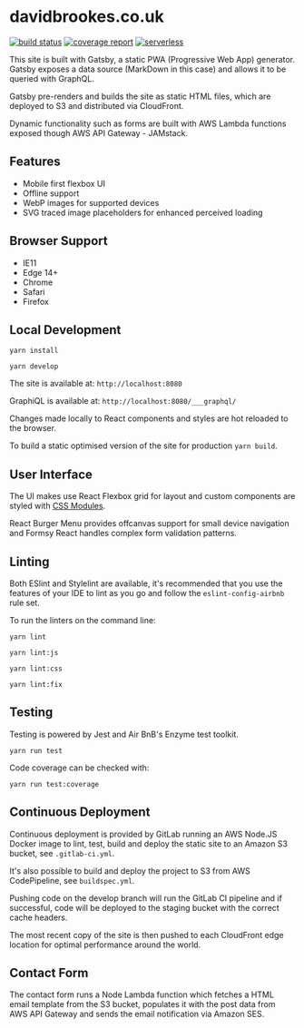 # davidbrookes.co.uk

[![build status](https://gitlab.com/dbrookes/db-homepage/badges/master/build.svg)](https://gitlab.com/dbrookes/db-homepage/commits/master)
[![coverage report](https://gitlab.com/dbrookes/db-homepage/badges/master/coverage.svg)](https://gitlab.com/dbrookes/db-homepage/commits/master)
[![serverless](http://public.serverless.com/badges/v3.svg)](http://www.serverless.com)

This site is built with Gatsby, a static PWA (Progressive Web App) generator. Gatsby exposes a data source (MarkDown in this case) and allows it to be queried with GraphQL.

Gatsby pre-renders and builds the site as static HTML files, which are deployed to S3 and distributed via CloudFront.

Dynamic functionality such as forms are built with AWS Lambda functions exposed though AWS API Gateway - JAMstack.

## Features

* Mobile first flexbox UI
* Offline support
* WebP images for supported devices
* SVG traced image placeholders for enhanced perceived loading

## Browser Support

* IE11
* Edge 14+
* Chrome
* Safari
* Firefox

## Local Development

`yarn install`

`yarn develop`

The site is available at: `http://localhost:8080`

GraphiQL is available at: `http://localhost:8080/___graphql/`

Changes made locally to React components and styles are hot reloaded to the browser.

To build a static optimised version of the site for production `yarn build`.

## User Interface

The UI makes use React Flexbox grid for layout and custom components are styled with [CSS Modules](https://github.com/css-modules/css-modules).

React Burger Menu provides offcanvas support for small device navigation and Formsy React handles complex form validation patterns.

## Linting

Both ESlint and Stylelint are available, it's recommended that you use the features of your IDE to lint as you go and follow the `eslint-config-airbnb` rule set.

To run the linters on the command line:

`yarn lint`

`yarn lint:js`

`yarn lint:css`

`yarn lint:fix`

## Testing

Testing is powered by Jest and Air BnB's Enzyme test toolkit.

`yarn run test`

Code coverage can be checked with: 

`yarn run test:coverage`

## Continuous Deployment

Continuous deployment is provided by GitLab running an AWS Node.JS Docker image to lint, test, build and deploy the static site to an Amazon S3 bucket, see `.gitlab-ci.yml`.

It's also possible to build and deploy the project to S3 from AWS CodePipeline, see `buildspec.yml`.

Pushing code on the develop branch will run the GitLab CI pipeline and if successful, code will be deployed to the staging bucket with the correct cache headers.

The most recent copy of the site is then pushed to each CloudFront edge location for optimal performance around the world.

## Contact Form

The contact form runs a Node Lambda function which fetches a HTML email template from the S3 bucket, populates it with the post data from AWS API Gateway and sends the email notification via Amazon SES.
